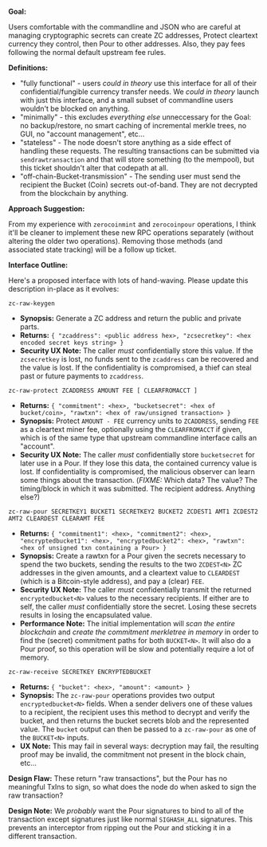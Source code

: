 **Goal:**

Users comfortable with the commandline and JSON who are careful at
managing cryptographic secrets can create ZC addresses, Protect cleartext
currency they control, then Pour to other addresses. Also, they pay fees
following the normal default upstream fee rules.

**Definitions:**

* "fully functional" - users *could in theory* use this interface
  for all of their confidential/fungible currency transfer needs. We
  *could in theory* launch with just this interface, and a small subset
  of commandline users wouldn't be blocked on anything.
* "minimally" - this excludes *everything else* unneccessary for the Goal:
  no backup/restore, no smart caching of incremental merkle trees, no GUI,
  no "account management", etc...
* "stateless" - The node doesn't store anything as a side effect of
  handling these requests. The resulting transactions can be submitted
  via ``sendrawtransaction`` and that will store something (to the
  mempool), but this ticket shouldn't alter that codepath at all.
* "off-chain-Bucket-transmission" - The sending user
  must send the recipient the Bucket (Coin) secrets out-of-band. They are
  not decrypted from the blockchain by anything.

**Approach Suggestion:**

From my experience with ``zerocoinmint`` and ``zerocoinpour`` operations,
I think it'll be cleaner to implement these new RPC operations separately
(without altering the older two operations). Removing those methods
(and associated state tracking) will be a follow up ticket.

**Interface Outline:**

Here's a proposed interface with lots of hand-waving. Please update this
description in-place as it evolves:

``zc-raw-keygen``
- **Synopsis:** Generate a ZC address and return the public and private
  parts.
- **Returns:** ``{ "zcaddress": <public address hex>, "zcsecretkey":
  <hex encoded secret keys string> }``
- **Security UX Note:** The caller *must* confidentially store this
  value. If the ``zcsecretkey`` is lost, no funds sent to the ``zcaddress``
  can be recovered and the value is lost. If the confidentiality is
  compromised, a thief can steal past or future payments to ``zcaddress``.

``zc-raw-protect ZCADDRESS AMOUNT FEE [ CLEARFROMACCT ]``
- **Returns:** ``{ "commitment": <hex>, "bucketsecret":
  <hex of bucket/coin>, "rawtxn": <hex of raw/unsigned transaction> }``
- **Synopsis:** Protect ``AMOUNT - FEE`` currency units to ``ZCADDRESS``,
  sending ``FEE`` as a cleartext miner fee, optionally using the
  ``CLEARFROMACCT`` if given, which is of the same type that upstream
  commandline interface calls an "account".
- **Security UX Note:** The caller *must* confidentially store
  ``bucketsecret`` for later use in a Pour. If they lose this data, the
  contained currency value is lost. If confidentiality is compromised,
  the malicious observer can learn some things about the transaction.
  (*FIXME:* Which data? The value? The timing/block in which it was
  submitted. The recipient address. Anything else?)

``zc-raw-pour SECRETKEY1 BUCKET1 SECRETKEY2 BUCKET2 ZCDEST1 AMT1 ZCDEST2 AMT2 CLEARDEST CLEARAMT FEE``
- **Returns:** ``{ "commitment1": <hex>, "commitment2": <hex>,
  "encryptedbucket1": <hex>, "encryptedbucket2": <hex>, "rawtxn":
  <hex of unsigned txn containing a Pour> }``
- **Synopsis:** Create a rawtxn for a Pour given the secrets necessary
  to spend the two buckets, sending the results to the two ``ZCDEST<N>``
  ZC addresses in the given amounts, and a cleartext value to ``CLEARDEST``
  (which is a Bitcoin-style address), and pay a (clear) ``FEE``.
- **Security UX Note:** The caller *must* confidentially transmit the
  returned ``encryptedbucket<N>`` values to the necessary recipients. If
  either are to self, the caller *must* confidentially store the secret.
  Losing these secrets results in losing the encapsulated value.
- **Performance Note:** The initial implementation will *scan the entire
  blockchain* and *create the commitment merkletree in memory*
  in order to find the (secret) commitment paths for both ``BUCKET<N>``.
  It will also do a Pour proof, so this operation will be slow and
  potentially require a lot of memory.

``zc-raw-receive SECRETKEY ENCRYPTEDBUCKET``
- **Returns:** ``{ "bucket": <hex>, "amount": <amount> }``
- **Synopsis:** The ``zc-raw-pour`` operations provides two output
  ``encryptedbucket<N>`` fields. When a sender delivers one of these
  values to a recipient, the recipient uses this method to decrypt and
  verify the bucket, and then returns the bucket secrets blob and the
  represented value. The ``bucket`` output can then be passed to a
  ``zc-raw-pour`` as one of the ``BUCKET<N>`` inputs.
- **UX Note:** This may fail in several ways: decryption may fail, the
  resulting proof may be invalid, the commitment not present in the
  block chain, etc...

**Design Flaw:** These return "raw transactions", but the Pour has no
meaningful TxIns to sign, so what does the node do when asked to sign
the raw transaction?

**Design Note:** We *probably* want the Pour signatures to bind to all
of the transaction except signatures just like normal ``SIGHASH_ALL``
signatures. This prevents an interceptor from ripping out the Pour and
sticking it in a different transaction.
